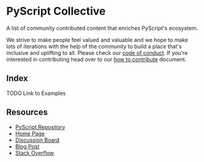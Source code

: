 # PyScript Collective

A list of community contributed content that enriches PyScript's ecosystem.

We strive to make people feel valued and valuable and we hope to make lots of iterations with the help of the community to build a place that's inclusive and uplifting to all. Please check our [code of conduct](https://github.com/pyscript/governance/blob/main/CODE-OF-CONDUCT.md). If you're interested in contributing head over to our [how to contribute](CONTRIBUTING.MD) document.

## Index

TODO Link to Examples

## Resources

* [PyScript Repository](https://github.com/pyscript/pyscript)
* [Home Page](https://pyscript.net/)
* [Discussion Board](https://community.anaconda.cloud/c/tech-topics/pyscript)
* [Blog Post](https://engineering.anaconda.com/2022/04/welcome-pyscript.html)
* [Stack Overflow](https://stackoverflow.com/questions/tagged/PyScript)

<!-- github-only -->

[license]: https://github.com/pyscript/pyscript-collective/blob/main/LICENSE
[contributor guide]: https://github.com/pyscript/pyscript-collective/blob/main/CONTRIBUTING.md

